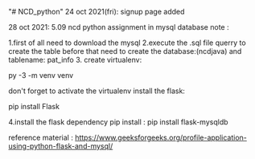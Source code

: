 "# NCD_python" 
24 oct 2021(fri):  signup page added


28 oct 2021: 5.09
ncd python assignment in mysql database
note :

1.first of all need to download the mysql 
2.execute the .sql file querry to create the table 
before that need to create the database:(ncdjava)
and tablename: pat_info
3. create virtualenv:

py -3 -m venv venv

don't forget to activate the virtualenv
install the flask:

pip install Flask



4.install the flask dependency pip install :
pip install flask-mysqldb


reference material :
https://www.geeksforgeeks.org/profile-application-using-python-flask-and-mysql/
